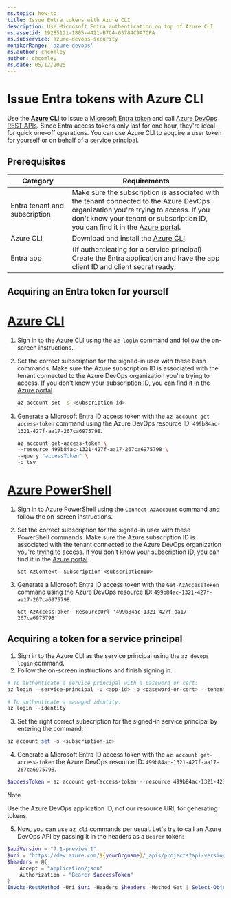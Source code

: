 ```yaml
---
ms.topic: how-to
title: Issue Entra tokens with Azure CLI
description: Use Microsoft Entra authentication on top of Azure CLI
ms.assetid: 19285121-1805-4421-B7C4-63784C9A7CFA
ms.subservice: azure-devops-security
monikerRange: 'azure-devops'
ms.author: chcomley
author: chcomley
ms.date: 05/12/2025
---
```


# Issue Entra tokens with Azure CLI

Use the [**Azure CLI**](/cli/azure/install-azure-cli) to issue a [Microsoft Entra token](../integrate/get-started/authentication/entra.md) and call [Azure DevOps REST APIs](/rest/api/azure/devops/). Since Entra access tokens only last for one hour, they're ideal for quick one-off operations. You can use Azure CLI to acquire a user token for yourself or on behalf of a [service principal](../integrate/get-started/authentication/service-principal-managed-identity.md).

## Prerequisites

| Category | Requirements |
|------------|------------|
| Entra tenant and subscription    | Make sure the subscription is associated with the tenant connected to the Azure DevOps organization you're trying to access. If you don't know your tenant or subscription ID, you can find it in the [Azure portal](/azure/azure-portal/get-subscription-tenant-id).     |
| Azure CLI     | Download and install the [Azure CLI](/cli/azure/install-azure-cli). |
| Entra app | (If authenticating for a service principal) Create the Entra application and have the app client ID and client secret ready. |

## Acquiring an Entra token for yourself

# [Azure CLI](#tab/azure-cli)

1. Sign in to the Azure CLI using the `az login` command and follow the on-screen instructions.
1. Set the correct subscription for the signed-in user with these bash commands. Make sure the Azure subscription ID is associated with the tenant connected to the Azure DevOps organization you're trying to access. If you don't know your subscription ID, you can find it in the [Azure portal](/azure/azure-portal/get-subscription-tenant-id).
  
   ```bash
   az account set -s <subscription-id>
   ```

1. Generate a Microsoft Entra ID access token with the `az account get-access-token` command using the Azure DevOps resource ID: `499b84ac-1321-427f-aa17-267ca6975798`.

   ```bash
   az account get-access-token \
   --resource 499b84ac-1321-427f-aa17-267ca6975798 \
   --query "accessToken" \
   -o tsv
   ```

# [Azure PowerShell](#tab/azure-powershell)

1. Sign in to Azure PowerShell using the `Connect-AzAccount` command and follow the on-screen instructions.
1. Set the correct subscription for the signed-in user with these PowerShell commands. Make sure the Azure subscription ID is associated with the tenant connected to the Azure DevOps organization you're trying to access. If you don't know your subscription ID, you can find it in the [Azure portal](/azure/azure-portal/get-subscription-tenant-id).
  
   ```azurepowershell-interactive
   Set-AzContext -Subscription <subscriptionID>
   ```

1. Generate a Microsoft Entra ID access token with the `Get-AzAccessToken` command using the Azure DevOps resource ID: `499b84ac-1321-427f-aa17-267ca6975798`.

   ```azurepowershell-interactive
   Get-AzAccessToken -ResourceUrl '499b84ac-1321-427f-aa17-267ca6975798'
   ```

## Acquiring a token for a service principal

1. Sign in to the Azure CLI as the service principal using the `az devops login` command.
2. Follow the on-screen instructions and finish signing in.
  ``` powershell
  # To authenticate a service principal with a password or cert:
  az login --service-principal -u <app-id> -p <password-or-cert> --tenant <tenant>

  # To authenticate a managed identity:
  az login --identity
  ```

3. Set the right correct subscription for the signed-in service principal by entering the command:
  ``` powershell
  az account set -s <subscription-id>
  ```

4. Generate a Microsoft Entra ID access token with the `az account get-access-token` the Azure DevOps resource ID: `499b84ac-1321-427f-aa17-267ca6975798`.
  ``` powershell
  $accessToken = az account get-access-token --resource 499b84ac-1321-427f-aa17-267ca6975798 --query "accessToken" --output tsv
  ```
  
> [!NOTE]
> Use the Azure DevOps application ID, not our resource URI, for generating tokens.

5. Now, you can use `az cli` commands per usual. Let's try to call an Azure DevOps API by passing it in the headers as a `Bearer` token:
  ```powershell
  $apiVersion = "7.1-preview.1"
  $uri = "https://dev.azure.com/${yourOrgname}/_apis/projects?api-version=${apiVersion}"
  $headers = @{
      Accept = "application/json"
      Authorization = "Bearer $accessToken"
  }
  Invoke-RestMethod -Uri $uri -Headers $headers -Method Get | Select-Object -ExpandProperty value ` | Select-Object id, name
  ```
